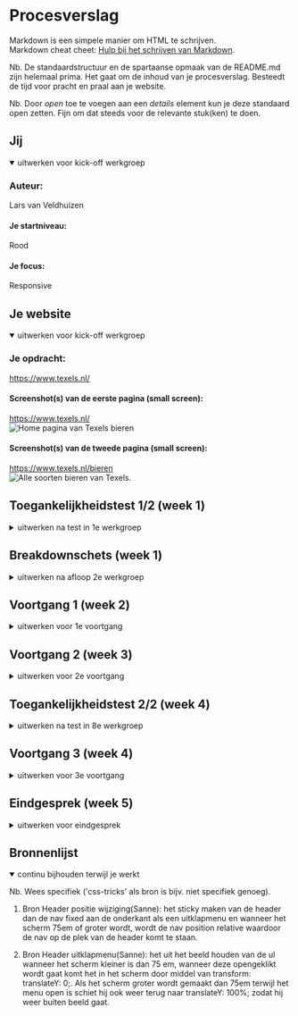 # Procesverslag
Markdown is een simpele manier om HTML te schrijven.  
Markdown cheat cheet: [Hulp bij het schrijven van Markdown](https://github.com/adam-p/markdown-here/wiki/Markdown-Cheatsheet).

Nb. De standaardstructuur en de spartaanse opmaak van de README.md zijn helemaal prima. Het gaat om de inhoud van je procesverslag. Besteedt de tijd voor pracht en praal aan je website.

Nb. Door *open* toe te voegen aan een *details* element kun je deze standaard open zetten. Fijn om dat steeds voor de relevante stuk(ken) te doen.





## Jij

<details open>
  <summary>uitwerken voor kick-off werkgroep</summary>

  ### Auteur:
  Lars van Veldhuizen

  #### Je startniveau:
  Rood

  #### Je focus:
  Responsive
 
</details>





## Je website

<details open>
  <summary>uitwerken voor kick-off werkgroep</summary>

  ### Je opdracht:
  https://www.texels.nl/

  #### Screenshot(s) van de eerste pagina (small screen): 
  https://www.texels.nl/  
  <img src="Screenshots_Site/Texels.png" width="375px" alt="Home pagina van Texels bieren">

  #### Screenshot(s) van de tweede pagina (small screen):
  https://www.texels.nl/bieren  
  <img src="Screenshots_Site/Bieren.png" width="375px" alt="Alle soorten bieren van Texels.">
 
</details>



## Toegankelijkheidstest 1/2 (week 1)

<details>
  <summary>uitwerken na test in 1e werkgroep</summary>

  ### Bevindingen
  Lijst met je bevindingen die in de test naar voren kwamen:

  -	De site is redelijk simpel gehouden waardoor het voor iemand met concentratieproblemen goed te doen is.

  #### Screenreader
  -	Screen reader is goed maar skipt alle afbeeldingen

  Hier een omschrijving van hoe het opgelost kan worden (met indien nodig afbeeldingen)
  -	Een var aan de afbeelding toevoegen


  #### Muis en Toetsenbord 
  Hier korte omschrijving (met indien nodig afbeeldingen)
  - Site werkt goed door er doorheen te tabben.

  Hier een omschrijving van hoe het opgelost kan worden (met indien nodig afbeeldingen)


  #### Motoriek (shocks, elastiekjes)
  -	Er is weinig content ten opzichte van ruimte daardoor staat alles heel erg uit elkaar. Voor iemand met Parkinson duurt het dan erg lang voordat hij door de site heen is.

  Hier een omschrijving van hoe het opgelost kan worden (met indien nodig afbeeldingen)
  Minder content per pagina of een navigatie onder de header om sneller naar de secties te gaan.


  #### Visueel (brillen, contrast, kleurenblind, dark/light). 
  -	Leesbaarheid is goed op de links na, contrast slecht bij links.
  -	Sommige plaatjes kunnen misschien wat groter/duidelijker.
  -	Tekst in invulvelden en invulvelden is laag en niet leesbaarheid genoeg.
  -	NL in de header niet leesbaar en te dicht op de andere links
  -	Onze hardlopers, is het contrast van de vlakken met de achtergrond te laag
  -	Disabled button 
  -	De hover van buttons is af en toe niet goed zichtbaar

  -	disabled button niet goed zichtbaar 
  -	Protanopia: Links niet goed zichtbaar ten opzichte van de achterkant  
  -	Achromatopsia: Buttons niet herkenbaar en links ook niet en taal instellen



  Hier een omschrijving van hoe het opgelost kan worden (met indien nodig afbeeldingen)
  Contrast vergroten, meer verschil in hover/focus/active states

</details>



## Breakdownschets (week 1)

<details>
  <summary>uitwerken na afloop 2e werkgroep</summary>

  ### de hele pagina: 
  <img src="readme-images/HTML_attributen.jpg" width="375px" alt="breakdown van de hele pagina">

  ### dynamisch deel (bijv menu): 
  <img src="readme-images/HTML_attributen2.jpg" width="375px" alt="breakdown van een dynamisch deel">


</details>





## Voortgang 1 (week 2)

<details>
  <summary>uitwerken voor 1e voortgang</summary>

  ### Stand van zaken
  Ik had nog niet echt last van moeilijkheden qua coderen, de html had ik goed gestructureerd.
  Wel had ik nog wat problemen met het linken van mijn achtergrondafbeeldingen. Ook vind ik het nog
  lastig om mijn css goed te structureren.


  ### Agenda voor meeting
  samen met je groepje opstellen

  | student 1      | student 2          | student 3    | student 4        |
  | ---            | ---                | ---          | ---              |
  | - Hoe kan ik het beste mijn css structureren?  | en dit             | en ik dit    | en dan ik dat    |
  | - background-image werkt niet, waar ligt dat aan? | dit als er tijd is | nog een punt | dit wil ik zeker |
  | - Is het gebruikelijk om af te wisselen in display grid en flex?        | ...                | ...          | ...              |


  ### Verslag van meeting
  hier na afloop snel de uitkomsten van de meeting vastleggen
  - Je kan gebruik maken van een hulplijst van Sanne
  - Image niet goed gelinkt 



</details>





## Voortgang 2 (week 3)

<details>
  <summary>uitwerken voor 2e voortgang</summary>

  ### Stand van zaken
  De menu was wat lastiger om te maken maar met een beetje ondersteuning van Sanne ging het
  uiteindelijk wel. Ook ben ik begonnen met de productensectie maar de buttons bleven uitsteken.

  <img src="readme-images/Producten.jpg" width="375px" alt="uitomst opdracht 1">

  ### Agenda voor meeting
  samen met je groepje opstellen

  | Lars    | student 2          | student 3    | student 4        |
  | ---            | ---                | ---          | ---              |
  | - Hoe kan ik het beste mijn links uitlijnen ten opzichte van?  | en dit             | en ik dit    | en dan ik dat    |
  | - De icons kan ik het beste met noun project worden gelinkt toch? | dit als er tijd is | nog een punt | dit wil ik zeker |
  | - Hoe kan ik het beste de uitklapmenu's opbouwen          | ...                | ...          | ...              |
  | - Hoe komt texels beleving recht onder elkaar als het scherm kleiner wordt?         | ...                | ...          | ...              |


  ### Verslag van meeting
  hier na afloop snel de uitkomsten van de meeting vastleggen

  - opschrijven waar je hulp bij gehad hebt als bronnen
  - bronnenlijst toevoegen
  - image naar img veranderen
  - images alt tekst geven
  - let op dubbele css


</details>





## Toegankelijkheidstest 2/2 (week 4)

<details>
  <summary>uitwerken na test in 8e werkgroep</summary>

  ### Bevindingen
  Lijst met je bevindingen die in de test naar voren kwamen (geef ook aan wat er verbeterd is):
  - Het responsive maken van de header waardoor er geen woorden meer wegvallen
  - active states toegevoegt aan de buttons en a's.
  - Ook de focus states zijn verbeterd waardoor ze beter zichtbaar zijn.


  #### Screenreader
  Hier korte omschrijving (met indien nodig afbeeldingen)
  De screenreader werkt goed. 

  Hier een omschrijving van hoe het opgelost kan worden (met indien nodig afbeeldingen)
  Er kan worden genavigeerd door verschillende elementen, maar ook headers etc.. Door semantisch coderen


  #### Muis en Toetsenbord 
  Hier korte omschrijving (met indien nodig afbeeldingen)
  Ook door de site tabben gaat goed.

  Hier een omschrijving van hoe het opgelost kan worden (met indien nodig afbeeldingen)
  Semantisch coderen


  #### Motoriek (shocks, elastiekjes)
  Hier korte omschrijving (met indien nodig afbeeldingen)
  Het is een redelijk overzichtelijke en simpele site waardoor hier weinig voor aangepast hoefte te worden.

  Hier een omschrijving van hoe het opgelost kan worden (met indien nodig afbeeldingen)
  De site is voor dit stuk voornamelijk hetzelfde gehouden alleen is de pagina ingekort.

  #### Visueel (brillen, contrast, kleurenblind, dark/light). 
  Hier korte omschrijving (met indien nodig afbeeldingen)
  Alle kleuren zijn zodanig aangepast zodat alles goed leesbaar is. 

  Hier een omschrijving van hoe het opgelost kan worden (met indien nodig afbeeldingen)
  Dit onder andere door middel van duidelijke :focus, :hover, :active states

</details>





## Voortgang 3 (week 4)

<details>
  <summary>uitwerken voor 3e voortgang</summary>

  ### Stand van zaken
  hier dit ging goed & dit was lastig (neem ook screenshots op van delen van je website en code)
  Het coderen in zijn algemeen ging eigenlijk wel goed, soms vergeet ik alleen te beginnen met het ontwerp in het klein.
  Ook moet ik het nog beter leren begrijpen, qua media query. Ook twijfel ik af en toe of ik wel een div mag gebruiken.
  Bij het maken van het formulier ben ik ook nog tegen een aantal dingen aangelopen.
  <img src="readme-images/Formulier.jpg" width="375px" alt="uitomst opdracht 1">

  ### Agenda voor meeting
  samen met je groepje opstellen

  | LARS      | BRYAN       |   ZENNAY   | student 4        |
  | ---            | ---                | ---          | ---              |
  | - Hoe krijg ik een andere kleur outline geven  | - kan ik 2 style sheet gebruiken of moet ik meteen 3 gebruiken?             | - Hoe kan ik mijn site responsive maken en de portfolio blokken naast elkaar zetten als het scherm groter word
   | en dan ik dat    |
  | - Hoe kan ik het beste de tekst na het aanvink vakje plaatsen| - ziet mijn html en css code er to nu toe er goed uit?  | - Hoe krijg ik een streepje achter mijn tekst zoals eerst.| dit wil ik zeker |
  | - Hoe krijg ik het voor elkaar om een button disabled te maken en vervolgens, abled te maken als er op de aanvinkinput wordt      geklikt?           | - hoe verandere ik de kleur van de svg bestand in css               | - Hoe krijg ik mijn svg logo mooi in het scherm.       | ...              |

  ### Verslag van meeting
  hier na afloop snel de uitkomsten van de meeting vastleggen

  - maak gebruik van een border
  - geen hr's dat is vieze code maak gebruik van :after of border-bottom
  - button op disabled zetten en vervolgens via javascript de functie te maken dat als de checkbox wordt aangevinkt, dat dan de button enabled wordt.

</details>





## Eindgesprek (week 5)

<details>
  <summary>uitwerken voor eindgesprek</summary>

  ### Je uitkomst - karakteristiek screenshots:
  <img src="readme-images/responsive2.jpg" width="375px" alt="uitkomst opdracht 1">
  <img src="readme-images/Bierenpagina.jpg" width="375px" alt="uitkomst opdracht 1">


  ### Dit ging goed/Heb ik geleerd: 
  Ik heb vooral geleerd om een website responsive te maken, nou was dit ook de keuze voor mijn opdracht. Het gaat nu meer uit mijn hoofd dan dat ik telkens moet kijken wat er ook elkaar moet staan. Ik weet meer termen uit mijn hoofd, weet goed antwoord te geven op vragen over de code en weet fouten vaak sneller en zelf op te lossen. Daarnaast als iemand met een oplossing komt voor een probleem, begrijp ik zelf ook gelijk wat oplossing inhoudt.

  <img src="readme-images/responsive.jpg" width="375px" alt="mobile responsive">
  <img src="readme-images/responsive2.jpg" width="375px" alt="desktop responsive">



  ### Dit was lastig/Is niet gelukt:
  Kleine dingetjes/slordigheden zoals: 
  - De play button op de homepagina met de bijbehorende popup video.
  - Focus state bij bepaalde stukken niet te zien door dezelfde achtergrond.

  Maar wat ik vooral lastig vond, maar wel gelukt is waren:
  - De responsive header plus uitschuifmenu
  - :after styling voor de secties
  - en dingen op de juiste positie zetten 

  <img src="readme-images/youtube_play.jpg" width="375px" alt="youtube filmpje + button">

  <img src="readme-images/header.jpg" width="375px" alt="header">
  <img src="readme-images/header_smallscreen.jpg" width="375px" alt="header mobile">
  <img src="readme-images/header_uitgeklapt.jpg" width="375px" alt="header uitgeklapt">

  <img src="readme-images/positionering.jpg" width="375px" alt="positionering vlak">
</details>





## Bronnenlijst

<details open>
  <summary>continu bijhouden terwijl je werkt</summary>

  Nb. Wees specifiek ('css-tricks' als bron is bijv. niet specifiek genoeg).

  1. Bron Header positie wijziging(Sanne): het sticky maken van de header dan de nav fixed aan de onderkant als een uitklapmenu en wanneer het scherm 75em of groter wordt, wordt de nav position relative waardoor de nav op de plek van de header komt te staan.

  2. Bron Header uitklapmenu(Sanne): het uit het beeld houden van de ul wanneer het scherm kleiner is dan 75 em, wanneer deze opengeklikt wordt gaat komt het in het scherm door middel van transform: translateY: 0;. Als het scherm groter wordt gemaakt dan 75em terwijl het menu open is schiet hij ook weer terug naar translateY: 100%; zodat hij weer buiten beeld gaat.

</details>